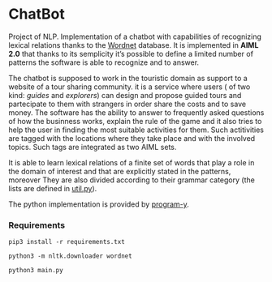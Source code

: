 # ChatBot

Project of NLP. Implementation of a chatbot with capabilities of recognizing lexical relations thanks to the [Wordnet](https://wordnet.princeton.edu/) database.
It is implemented in **AIML 2.0** that thanks to its semplicity it’s possible to define a limited number of patterns the software is able to recognize and to answer.
 
The chatbot is supposed to work in the touristic domain as support to a website of a tour sharing community. it is a service where users ( of two kind: *guides* and *explorers*) can design and propose guided tours and partecipate to them with strangers in order share the costs and to save money. The software has the ability to answer to frequently asked questions of how the businness works, explain the rule of the game and it also tries to help the user in finding the most suitable activities for them. Such actitivities are tagged with the locations where they take place and with the involved topics. Such tags are integrated as two AIML sets.

It is able to learn lexical relations of a finite set of words that play a role in the domain of interest and that are explicitly stated in  the patterns, moreover They are also divided according to their grammar category (the lists are defined in [util.py](utils.py)).


The python implementation is provided by [program-y](https://github.com/keiffster/program-y).

### Requirements
```
pip3 install -r requirements.txt
```

```
python3 -m nltk.downloader wordnet 
```

```
python3 main.py 
```
